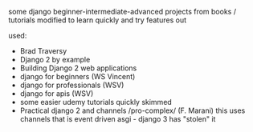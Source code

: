 some django beginner-intermediate-advanced projects from books / tutorials modified to learn quickly and try features out

used:
  - Brad Traversy
  - Django 2 by example
  - Building Django 2 web applications
  - django for beginners (WS Vincent)
  - django for professionals (WSV)
  - django for apis (WSV)
  - some easier udemy tutorials quickly skimmed
  - Practical django 2 and channels /pro-complex/ (F. Marani)
      this uses channels that is event driven asgi - django 3 has "stolen" it

